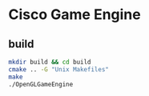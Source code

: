 # Cisco Game Engine



## build
```sh
mkdir build && cd build
cmake .. -G "Unix Makefiles"
make
./OpenGLGameEngine
```



